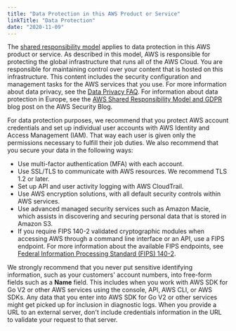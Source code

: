 ```yaml
---
title: "Data Protection in this AWS Product or Service"
linkTitle: "Data Protection"
date: "2020-11-09"
---
```


The [shared responsibility model](https://aws.amazon.com/compliance/shared-responsibility-model) applies to data
protection in this AWS product or service. As described in this model, AWS is responsible for protecting the global
infrastructure that runs all of the AWS Cloud. You are responsible for maintaining control over your content that is
hosted on this infrastructure. This content includes the security configuration and management tasks for the AWS
services that you use. For more information about data privacy, see
the [Data Privacy FAQ](http://aws.amazon.com/compliance/data-privacy-faq>). For information about data protection in
Europe, see the
[AWS Shared Responsibility Model and GDPR](http://aws.amazon.com/blogs/security/the-aws-shared-responsibility-model-and-gdpr)
blog post on the AWS Security Blog.

For data protection purposes, we recommend that you protect AWS account credentials and set up individual user accounts
with AWS Identity and Access Management (IAM). That way each user is given only the permissions necessary to fulfill
their job duties. We also recommend that you secure your data in the following ways:

* Use multi-factor authentication (MFA) with each account.
* Use SSL/TLS to communicate with AWS resources. We recommend TLS 1.2 or later.
* Set up API and user activity logging with AWS CloudTrail.
* Use AWS encryption solutions, with all default security controls within AWS services.
* Use advanced managed security services such as Amazon Macie, which assists in discovering and securing personal data that
  is stored in Amazon S3.
* If you require FIPS 140-2 validated cryptographic modules when accessing AWS through a command line interface or an
  API, use a FIPS endpoint. For more information about the available FIPS endpoints,
  see [Federal Information Processing Standard (FIPS) 140-2](http://aws.amazon.com/compliance/fips).

We strongly recommend that you never put sensitive identifying information, such as your customers' account numbers,
into free-form fields such as a **Name** field. This includes when you work with AWS SDK for Go V2 or other AWS services
using the console, API, AWS CLI, or AWS SDKs. Any data that you enter into AWS SDK for Go V2 or other services might get
picked up for inclusion in diagnostic logs. When you provide a URL to an external server, don't include credentials
information in the URL to validate your request to that server.
